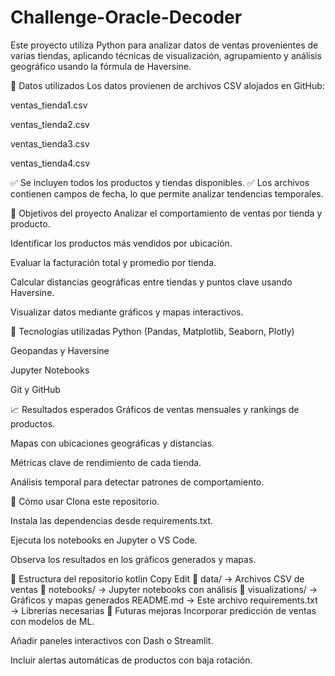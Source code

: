 # Challenge-Oracle-Decoder
Este proyecto utiliza Python para analizar datos de ventas provenientes de varias tiendas, aplicando técnicas de visualización, agrupamiento y análisis geográfico usando la fórmula de Haversine.

📁 Datos utilizados
Los datos provienen de archivos CSV alojados en GitHub:

ventas_tienda1.csv

ventas_tienda2.csv

ventas_tienda3.csv

ventas_tienda4.csv

✅ Se incluyen todos los productos y tiendas disponibles.
✅ Los archivos contienen campos de fecha, lo que permite analizar tendencias temporales.

📌 Objetivos del proyecto
Analizar el comportamiento de ventas por tienda y producto.

Identificar los productos más vendidos por ubicación.

Evaluar la facturación total y promedio por tienda.

Calcular distancias geográficas entre tiendas y puntos clave usando Haversine.

Visualizar datos mediante gráficos y mapas interactivos.

🧪 Tecnologías utilizadas
Python (Pandas, Matplotlib, Seaborn, Plotly)

Geopandas y Haversine

Jupyter Notebooks

Git y GitHub

📈 Resultados esperados
Gráficos de ventas mensuales y rankings de productos.

Mapas con ubicaciones geográficas y distancias.

Métricas clave de rendimiento de cada tienda.

Análisis temporal para detectar patrones de comportamiento.

🚀 Cómo usar
Clona este repositorio.

Instala las dependencias desde requirements.txt.

Ejecuta los notebooks en Jupyter o VS Code.

Observa los resultados en los gráficos generados y mapas.

📌 Estructura del repositorio
kotlin
Copy
Edit
📁 data/                → Archivos CSV de ventas
📁 notebooks/           → Jupyter notebooks con análisis
📁 visualizations/      → Gráficos y mapas generados
README.md              → Este archivo
requirements.txt       → Librerías necesarias
📅 Futuras mejoras
Incorporar predicción de ventas con modelos de ML.

Añadir paneles interactivos con Dash o Streamlit.

Incluir alertas automáticas de productos con baja rotación.

